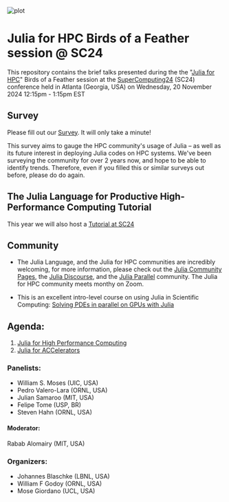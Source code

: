 ![plot](./assets/banner.png)


# Julia for HPC Birds of a Feather session @ SC24

This repository contains the brief talks presented during the the "[Julia for
HPC](https://sc24.conference-program.com/presentation/?id=bof136&sess=sess648)" Birds of a
Feather session at the
[SuperComputing24](https://sc24.supercomputing.org/)
(SC24) conference held in Atlanta (Georgia, USA) on Wednesday, 20 November 2024
12:15pm - 1:15pm EST

## Survey

Please fill out our [Survey](https://forms.gle/QyJZuFqov6zFm1UUA). It will only take a
minute!

This survey aims to gauge the HPC community's usage of Julia – as well as its future
interest in deploying Julia codes on HPC systems. We've been surveying the community for
over 2 years now, and hope to be able to identify trends. Therefore, even if you filled 
this or similar surveys out before, please do do again.

## The Julia Language for Productive High-Performance Computing Tutorial

This year we will also host a [Tutorial at SC24](https://github.com/JuliaParallel/julia-hpc-tutorial-sc24)

## Community

* The Julia Language, and the Julia for HPC communities are incredibly welcoming, for
more information, please check out the [Julia Community Pages](https://julialang.org/community/),
the [Julia Discourse](https://discourse.julialang.org/),
and the [Julia Parallel](https://juliaparallel.org/) community. The Julia for HPC
community meets monthy on Zoom.

* This is an excellent intro-level course on using Julia in Scientific Computing:
[Solving PDEs in parallel on GPUs with Julia](https://pde-on-gpu.vaw.ethz.ch/)

## Agenda:
1. [Julia for High Performance Computing](./SC24-BoF-Julia.pptx.pdf)
2. [Julia for ACCelerators](./Julia%20for%20ACCelerators%20(JACC)-BoF.pptx.pdf)

### Panelists: 

- William S. Moses (UIC, USA)
- Pedro Valero-Lara  (ORNL, USA)
- Julian Samaroo (MIT, USA)
- Felipe Tome (USP, BR)
- Steven Hahn (ORNL, USA)

#### Moderator:

Rabab Alomairy (MIT, USA)

### Organizers:

- Johannes Blaschke (LBNL, USA)
- William F Godoy (ORNL, USA)
- Mose Giordano (UCL, USA)
